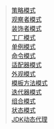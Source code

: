 > <font size="3">[策略模式](http://blog.csdn.net/codejas/article/details/79077186)<br>
> <font size="3">[观察者模式](http://blog.csdn.net/codejas/article/details/79106018)<br>
> [装饰者模式](http://blog.csdn.net/codejas/article/details/79112824)<br>
> [工厂模式](http://blog.csdn.net/codejas/article/details/79118535) <br>
> [单例模式](http://blog.csdn.net/codejas/article/details/79137817)<br>
> [命令模式](http://blog.csdn.net/codejas/article/details/79146984)<br>
> [适配器模式](http://blog.csdn.net/codejas/article/details/79160032)<br>
> [外观模式](http://blog.csdn.net/codejas/article/details/79169248)<br>
> [模板方法模式](http://blog.csdn.net/codejas/article/details/79178580)<br>
> [迭代器模式](http://blog.csdn.net/codejas/article/details/79186349)<br>
> [组合模式](http://blog.csdn.net/codejas/article/details/79202275)<br>
> [状态模式](http://blog.csdn.net/codejas/article/details/79206110)<br>
> [JDK动态代理](http://blog.csdn.net/codejas/article/details/79218302) <br>

